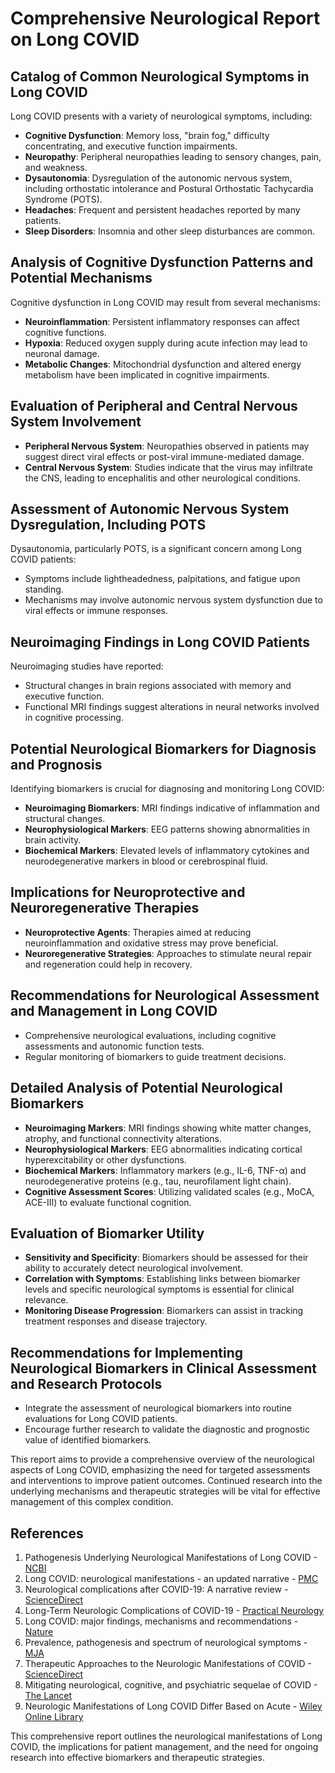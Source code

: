# Comprehensive Neurological Report on Long COVID

## Catalog of Common Neurological Symptoms in Long COVID
Long COVID presents with a variety of neurological symptoms, including:
- **Cognitive Dysfunction**: Memory loss, "brain fog," difficulty concentrating, and executive function impairments.
- **Neuropathy**: Peripheral neuropathies leading to sensory changes, pain, and weakness.
- **Dysautonomia**: Dysregulation of the autonomic nervous system, including orthostatic intolerance and Postural Orthostatic Tachycardia Syndrome (POTS).
- **Headaches**: Frequent and persistent headaches reported by many patients.
- **Sleep Disorders**: Insomnia and other sleep disturbances are common.

## Analysis of Cognitive Dysfunction Patterns and Potential Mechanisms
Cognitive dysfunction in Long COVID may result from several mechanisms:
- **Neuroinflammation**: Persistent inflammatory responses can affect cognitive functions.
- **Hypoxia**: Reduced oxygen supply during acute infection may lead to neuronal damage.
- **Metabolic Changes**: Mitochondrial dysfunction and altered energy metabolism have been implicated in cognitive impairments.

## Evaluation of Peripheral and Central Nervous System Involvement
- **Peripheral Nervous System**: Neuropathies observed in patients may suggest direct viral effects or post-viral immune-mediated damage.
- **Central Nervous System**: Studies indicate that the virus may infiltrate the CNS, leading to encephalitis and other neurological conditions.

## Assessment of Autonomic Nervous System Dysregulation, Including POTS
Dysautonomia, particularly POTS, is a significant concern among Long COVID patients:
- Symptoms include lightheadedness, palpitations, and fatigue upon standing.
- Mechanisms may involve autonomic nervous system dysfunction due to viral effects or immune responses.

## Neuroimaging Findings in Long COVID Patients
Neuroimaging studies have reported:
- Structural changes in brain regions associated with memory and executive function.
- Functional MRI findings suggest alterations in neural networks involved in cognitive processing.

## Potential Neurological Biomarkers for Diagnosis and Prognosis
Identifying biomarkers is crucial for diagnosing and monitoring Long COVID:
- **Neuroimaging Biomarkers**: MRI findings indicative of inflammation and structural changes.
- **Neurophysiological Markers**: EEG patterns showing abnormalities in brain activity.
- **Biochemical Markers**: Elevated levels of inflammatory cytokines and neurodegenerative markers in blood or cerebrospinal fluid.

## Implications for Neuroprotective and Neuroregenerative Therapies
- **Neuroprotective Agents**: Therapies aimed at reducing neuroinflammation and oxidative stress may prove beneficial.
- **Neuroregenerative Strategies**: Approaches to stimulate neural repair and regeneration could help in recovery.

## Recommendations for Neurological Assessment and Management in Long COVID
- Comprehensive neurological evaluations, including cognitive assessments and autonomic function tests.
- Regular monitoring of biomarkers to guide treatment decisions.

## Detailed Analysis of Potential Neurological Biomarkers
- **Neuroimaging Markers**: MRI findings showing white matter changes, atrophy, and functional connectivity alterations.
- **Neurophysiological Markers**: EEG abnormalities indicating cortical hyperexcitability or other dysfunctions.
- **Biochemical Markers**: Inflammatory markers (e.g., IL-6, TNF-α) and neurodegenerative proteins (e.g., tau, neurofilament light chain).
- **Cognitive Assessment Scores**: Utilizing validated scales (e.g., MoCA, ACE-III) to evaluate functional cognition.

## Evaluation of Biomarker Utility
- **Sensitivity and Specificity**: Biomarkers should be assessed for their ability to accurately detect neurological involvement.
- **Correlation with Symptoms**: Establishing links between biomarker levels and specific neurological symptoms is essential for clinical relevance.
- **Monitoring Disease Progression**: Biomarkers can assist in tracking treatment responses and disease trajectory.

## Recommendations for Implementing Neurological Biomarkers in Clinical Assessment and Research Protocols
- Integrate the assessment of neurological biomarkers into routine evaluations for Long COVID patients.
- Encourage further research to validate the diagnostic and prognostic value of identified biomarkers.

This report aims to provide a comprehensive overview of the neurological aspects of Long COVID, emphasizing the need for targeted assessments and interventions to improve patient outcomes. Continued research into the underlying mechanisms and therapeutic strategies will be vital for effective management of this complex condition.

## References
1. Pathogenesis Underlying Neurological Manifestations of Long COVID - [NCBI](https://www.ncbi.nlm.nih.gov/pmc/articles/PMC10001044/)
2. Long COVID: neurological manifestations - an updated narrative - [PMC](https://pmc.ncbi.nlm.nih.gov/articles/PMC10901563/)
3. Neurological complications after COVID-19: A narrative review - [ScienceDirect](https://www.sciencedirect.com/science/article/pii/S2405650223000436)
4. Long-Term Neurologic Complications of COVID-19 - [Practical Neurology](https://practicalneurology.com/articles/2024-aug/long-term-neurologic-complications-of-covid-19-a-practical-overview)
5. Long COVID: major findings, mechanisms and recommendations - [Nature](https://www.nature.com/articles/s41579-022-00846-2)
6. Prevalence, pathogenesis and spectrum of neurological symptoms - [MJA](https://www.mja.com.au/journal/2023/219/5/prevalence-pathogenesis-and-spectrum-neurological-symptoms-covid-19-and-post)
7. Therapeutic Approaches to the Neurologic Manifestations of COVID - [ScienceDirect](https://www.sciencedirect.com/science/article/pii/S1878747923001800)
8. Mitigating neurological, cognitive, and psychiatric sequelae of COVID - [The Lancet](https://www.thelancet.com/journals/lanres/article/PIIS2213-2600(23)00238-2/fulltext)
9. Neurologic Manifestations of Long COVID Differ Based on Acute - [Wiley Online Library](https://onlinelibrary.wiley.com/doi/10.1002/ana.26649)

This comprehensive report outlines the neurological manifestations of Long COVID, the implications for patient management, and the need for ongoing research into effective biomarkers and therapeutic strategies.
